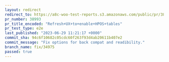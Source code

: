 ```yaml
---
layout: redirect
redirect_to: https://a8c-woo-test-reports.s3.amazonaws.com/public/pr/38993/e2e/index.html
pr_number: 38993
pr_title_encoded: "Refresh+UX+to+enable+HPOS+tables"
pr_test_type: e2e
last_published: "2023-06-29 11:21:17 +0000"
commit_sha: 94c6f10682c05cdc60f263f93d4ab20611b407e2
commit_message: "Fix options for back compat and readibility."
branch_name: fix/34975
passed: true
---
```

